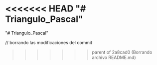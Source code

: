 <<<<<<< HEAD
"# Triangulo_Pascal"  
=======
"# Triangulo_Pascal"

// borrando las modificaciones del commit
>>>>>>> parent of 2a8cad0 (Borrando archivo README.md)
